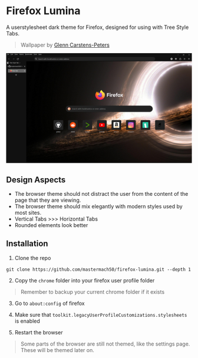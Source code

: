 # Firefox Lumina
A userstylesheet dark theme for Firefox, designed for using with Tree Style Tabs.

> Wallpaper by [Glenn Carstens-Peters](https://unsplash.com/@glenncarstenspeters)

![screenshot](screenshot.png)
## Design Aspects
- The browser theme should not distract the user from the content of the page that they are viewing.
- The browser theme should mix elegantly with modern styles used by most sites.
- Vertical Tabs >>> Horizontal Tabs
- Rounded elements look better

## Installation
1. Clone the repo
```
git clone https://github.com/mastermach50/firefox-lumina.git --depth 1
```
2. Copy the `chrome` folder into your firefox user profile folder
> Remember to backup your current chrome folder if it exists

3. Go to `about:config` of firefox

4. Make sure that `toolkit.legacyUserProfileCustomizations.stylesheets` is enabled

5. Restart the browser

> Some parts of the browser are still not themed, like the settings page. These will be themed later on.
